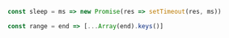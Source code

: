 ```JavaScript
const sleep = ms => new Promise(res => setTimeout(res, ms))
```

```JavaScript
const range = end => [...Array(end).keys()]
```